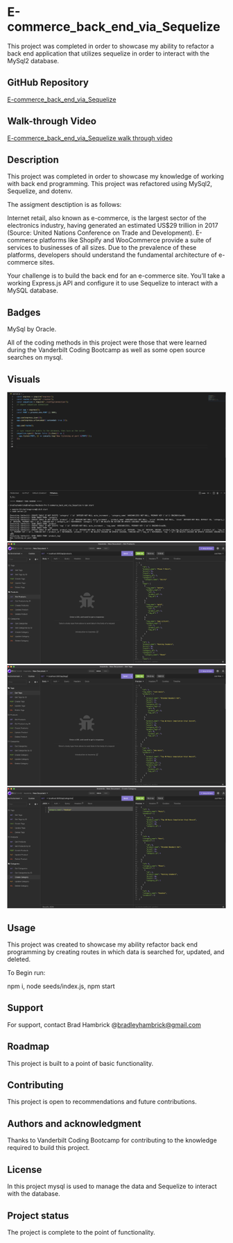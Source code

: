# E-commerce_back_end_via_Sequelize
This project was completed in order to showcase my ability to refactor a back end application that utilizes sequelize in order to interact with the MySql2 database.

## GitHub Repository
[E-commerce_back_end_via_Sequelize](https://github.com/Brad-Hambrick/E-commerce_back_end_via_Sequelize)

##  Walk-through Video
[E-commerce_back_end_via_Sequelize walk through video]()

## Description
This project was completed in order to showcase my knowledge of working with back end programming.  This project was refactored using MySql2, Sequelize, and dotenv.

The assigment desctiption is as follows: 

Internet retail, also known as e-commerce, is the largest sector of the electronics industry, having generated an estimated US$29 trillion in 2017 (Source: United Nations Conference on Trade and Development). E-commerce platforms like Shopify and WooCommerce provide a suite of services to businesses of all sizes. Due to the prevalence of these platforms, developers should understand the fundamental architecture of e-commerce sites.

Your challenge is to build the back end for an e-commerce site. You’ll take a working Express.js API and configure it to use Sequelize to interact with a MySQL database.

## Badges
MySql by Oracle.

All of the coding methods in this project were those that were learned during the Vanderbilt Coding Bootcamp as well as some open source searches on mysql.  



## Visuals
![npm Start](./assets/media/npmStart.png)
![Get Products](./assets/media/getProducts.png)
![Get Tags](./assets/media/getTags.png)
![Create Category](./assets/media/createCategory.png)


## Usage
This project was created to showcase my ability refactor back end programming by creating routes in which data is searched for, updated, and deleted. 

To Begin run: 

npm i,
node seeds/index.js,
npm start


## Support
For support, contact Brad Hambrick @bradleyhambrick@gmail.com

## Roadmap
This project is built to a point of basic functionality.   

## Contributing
This project is open to recommendations and future contributions.

## Authors and acknowledgment
Thanks to Vanderbilt Coding Bootcamp for contributing to the knowledge required to build this project.

## License
In this project mysql is used to manage the data and Sequelize to interact with the database.     

## Project status
The project is complete to the point of functionality.